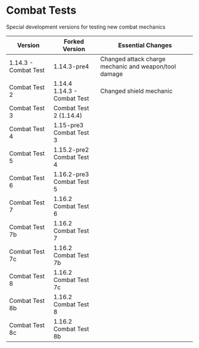 # Combat Tests
Special development versions for testing new combat mechanics

Version | Forked Version | Essential Changes
------- | ---------------- | ------------------
1.14.3 - Combat Test | 1.14.3-pre4 | Changed attack charge mechanic and weapon/tool damage
Combat Test 2 | 1.14.4 <br> 1.14.3 - Combat Test | Changed shield mechanic
Combat Test 3 | Combat Test 2 (1.14.4) |
Combat Test 4 | 1.15-pre3 <br> Combat Test 3 |
Combat Test 5 | 1.15.2-pre2 <br> Combat Test 4 |
Combat Test 6 | 1.16.2-pre3 <br> Combat Test 5 |
Combat Test 7 | 1.16.2 <br> Combat Test 6 |
Combat Test 7b | 1.16.2 <br> Combat Test 7 |
Combat Test 7c | 1.16.2 <br> Combat Test 7b |
Combat Test 8  | 1.16.2 <br> Combat Test 7c |
Combat Test 8b | 1.16.2 <br> Combat Test 8 |
Combat Test 8c | 1.16.2 <br> Combat Test 8b |